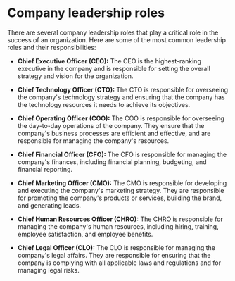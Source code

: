 # Company leadership roles

There are several company leadership roles that play a critical role in the success of an organization. Here are some of the most common leadership roles and their responsibilities:

* **Chief Executive Officer (CEO):** The CEO is the highest-ranking executive in the company and is responsible for setting the overall strategy and vision for the organization.

* **Chief Technology Officer (CTO):** The CTO is responsible for overseeing the company's technology strategy and ensuring that the company has the technology resources it needs to achieve its objectives.

* **Chief Operating Officer (COO):** The COO is responsible for overseeing the day-to-day operations of the company. They ensure that the company's business processes are efficient and effective, and are responsible for managing the company's resources.

* **Chief Financial Officer (CFO):** The CFO is responsible for managing the company's finances, including financial planning, budgeting, and financial reporting.

* **Chief Marketing Officer (CMO):** The CMO is responsible for developing and executing the company's marketing strategy. They are responsible for promoting the company's products or services, building the brand, and generating leads.

* **Chief Human Resources Officer (CHRO):** The CHRO is responsible for managing the company's human resources, including hiring, training, employee satisfaction, and employee benefits.

* **Chief Legal Officer (CLO):** The CLO is responsible for managing the company's legal affairs. They are responsible for ensuring that the company is complying with all applicable laws and regulations and for managing legal risks.
